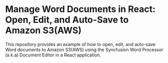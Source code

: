 # Manage Word Documents in React: Open, Edit, and Auto-Save to Amazon S3(AWS)
This repository provides an example of how to open, edit, and auto-save Word documents to Amazon S3(AWS) using the Syncfusion Word Processor (a.k.a) Document Editor in a React application.
